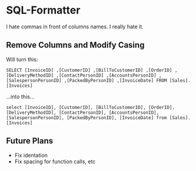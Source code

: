# SQL-Formatter
I hate commas in front of columns names. I really hate it.

## Remove Columns and Modify Casing
Will turn this:

`SELECT [InvoiceID]
      ,[CustomerID]
      ,[BillToCustomerID]
      ,[OrderID]
      ,[DeliveryMethodID]
      ,[ContactPersonID]
      ,[AccountsPersonID]
      ,[SalespersonPersonID]
      ,[PackedByPersonID]
      ,[InvoiceDate]
  FROM [Sales].[Invoices]`
  
  ...into this...
  
`select [InvoiceID],
      [CustomerID],
      [BillToCustomerID],
      [OrderID],
      [DeliveryMethodID],
      [ContactPersonID],
      [AccountsPersonID],
      [SalespersonPersonID],
      [PackedByPersonID],
      [InvoiceDate]
  from [Sales].[Invoices]`  

## Future Plans

* Fix identation 
* Fix spacing for function calls, etc
